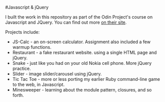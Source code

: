 #Javascript & jQuery

I built the work in this repository as part of the Odin Project's course on Javascript and JQuery. You can find out more [on their site](http://www.theodinproject.com/javascript-and-jquery?ref=lc-pb).

Projects include:
- JS-Calc - an on-screen calculator. Assignment also included a few warmup functions.
- Restaurant - a fake restaurant website. using a single HTML page and jQuery.
- Snake - just like you had on your old Nokia cell phone. More jQuery practice.
- Slider - image slider/carousel using jQuery.
- Tic Tac Toe - more or less porting my earlier Ruby command-line game to the web, in Javascript.
- Minesweeper - learning about the module pattern, closures, and so forth.
